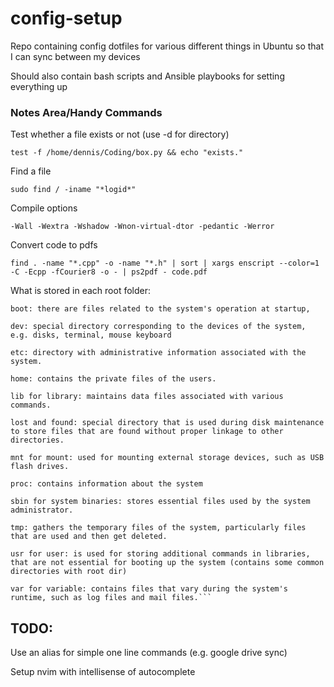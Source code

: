 # config-setup
Repo containing config dotfiles for various different things in Ubuntu so that I can sync between my devices

Should also contain bash scripts and Ansible playbooks for setting everything up



### Notes Area/Handy Commands

Test whether a file exists or not (use -d for directory)

```
test -f /home/dennis/Coding/box.py && echo "exists."
```

Find a file

```
sudo find / -iname "*logid*" 
```

Compile options

```
-Wall -Wextra -Wshadow -Wnon-virtual-dtor -pedantic -Werror
```

Convert code to pdfs

```
find . -name "*.cpp" -o -name "*.h" | sort | xargs enscript --color=1 -C -Ecpp -fCourier8 -o - | ps2pdf - code.pdf
```

What is stored in each root folder:

``` bin for binary: the place where the most essential commands are stored
boot: there are files related to the system's operation at startup,

dev: special directory corresponding to the devices of the system, e.g. disks, terminal, mouse keyboard

etc: directory with administrative information associated with the system.

home: contains the private files of the users.

lib for library: maintains data files associated with various commands.

lost and found: special directory that is used during disk maintenance to store files that are found without proper linkage to other directories.

mnt for mount: used for mounting external storage devices, such as USB flash drives.

proc: contains information about the system

sbin for system binaries: stores essential files used by the system administrator.

tmp: gathers the temporary files of the system, particularly files that are used and then get deleted.

usr for user: is used for storing additional commands in libraries, that are not essential for booting up the system (contains some common directories with root dir)

var for variable: contains files that vary during the system's runtime, such as log files and mail files.```
```

## TODO:

Use an alias for simple one line commands (e.g. google drive sync)

Setup nvim with intellisense of autocomplete